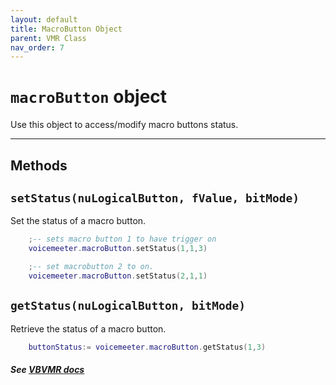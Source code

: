 ```yaml
---
layout: default
title: MacroButton Object
parent: VMR Class
nav_order: 7
---
```

# `macroButton` object

Use this object to access/modify macro buttons status.

---
## Methods

## `setStatus(nuLogicalButton, fValue, bitMode)`
Set the status of a macro button.

```lua
    ;-- sets macro button 1 to have trigger on
    voicemeeter.macroButton.setStatus(1,1,3)

    ;-- set macrobutton 2 to on.
    voicemeeter.macroButton.setStatus(2,1,1)
```

## `getStatus(nuLogicalButton, bitMode)`
Retrieve the status of a macro button.

```lua
    buttonStatus:= voicemeeter.macroButton.getStatus(1,3)
```

##### See [VBVMR docs](http://download.vb-audio.com/Download_CABLE/VoicemeeterRemoteAPI.pdf#page=8)